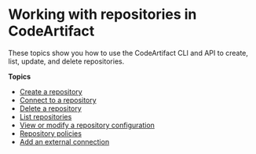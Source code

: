 # Working with repositories in CodeArtifact<a name="repos"></a>

These topics show you how to use the CodeArtifact CLI and API to create, list, update, and delete repositories\.

**Topics**
+ [Create a repository](create-repo.md)
+ [Connect to a repository](connect-repo.md)
+ [Delete a repository](delete-repo.md)
+ [List repositories](list-repos.md)
+ [View or modify a repository configuration](config-repos.md)
+ [Repository policies](repo-policies.md)
+ [Add an external connection](external-connection.md)